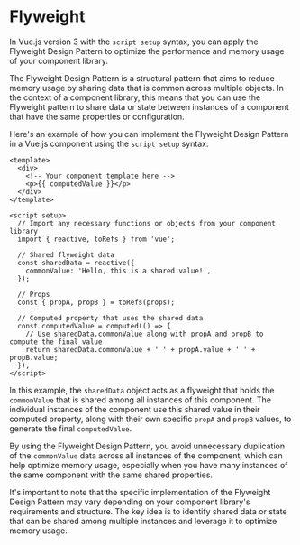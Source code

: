 # Flyweight

In Vue.js version 3 with the `script setup` syntax, you can apply the Flyweight Design Pattern to optimize the performance and memory usage of your component library.

The Flyweight Design Pattern is a structural pattern that aims to reduce memory usage by sharing data that is common across multiple objects. In the context of a component library, this means that you can use the Flyweight pattern to share data or state between instances of a component that have the same properties or configuration.

Here's an example of how you can implement the Flyweight Design Pattern in a Vue.js component using the `script setup` syntax:

```vue
<template>
  <div>
    <!-- Your component template here -->
    <p>{{ computedValue }}</p>
  </div>
</template>

<script setup>
  // Import any necessary functions or objects from your component library
  import { reactive, toRefs } from 'vue';

  // Shared flyweight data
  const sharedData = reactive({
    commonValue: 'Hello, this is a shared value!',
  });

  // Props
  const { propA, propB } = toRefs(props);

  // Computed property that uses the shared data
  const computedValue = computed(() => {
    // Use sharedData.commonValue along with propA and propB to compute the final value
    return sharedData.commonValue + ' ' + propA.value + ' ' + propB.value;
  });
</script>
```

In this example, the `sharedData` object acts as a flyweight that holds the `commonValue` that is shared among all instances of this component. The individual instances of the component use this shared value in their computed property, along with their own specific `propA` and `propB` values, to generate the final `computedValue`.

By using the Flyweight Design Pattern, you avoid unnecessary duplication of the `commonValue` data across all instances of the component, which can help optimize memory usage, especially when you have many instances of the same component with the same shared properties.

It's important to note that the specific implementation of the Flyweight Design Pattern may vary depending on your component library's requirements and structure. The key idea is to identify shared data or state that can be shared among multiple instances and leverage it to optimize memory usage.